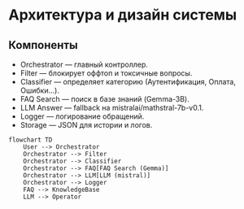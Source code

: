 # Архитектура и дизайн системы

## Компоненты
- Orchestrator — главный контроллер.
- Filter — блокирует оффтоп и токсичные вопросы.
- Classifier — определяет категорию (Аутентификация, Оплата, Ошибки...).
- FAQ Search — поиск в базе знаний (Gemma-3B).
- LLM Answer — fallback на mistralai/mathstral-7b-v0.1.
- Logger — логирование обращений.
- Storage — JSON для истории и логов.

```mermaid
flowchart TD
    User --> Orchestrator
    Orchestrator --> Filter
    Orchestrator --> Classifier
    Orchestrator --> FAQ[FAQ Search (Gemma)]
    Orchestrator --> LLM[LLM (mistral)]
    Orchestrator --> Logger
    FAQ --> KnowledgeBase
    LLM --> Operator
